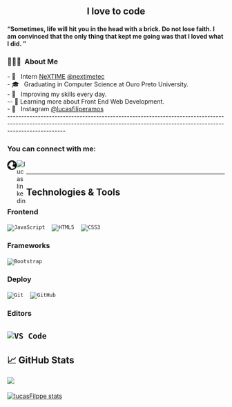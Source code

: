
<h2 align="center"> I love to code </h2>
<h4 align="left"> “Sometimes, life will hit you in the head with a brick. Do not lose faith. I am convinced that the only thing that kept me going was that I loved what I did. ” </h4>
<h3> 👨🏻‍💻 &nbsp;About Me </h3>
- 🦅 &nbsp; Intern <a href="https://www.nextime.com.br/">NeXTIME</a> <a href="https://www.instagram.com/nextimetec/">@nextimetec</a><br>
- 🎓 &nbsp; Graduating in Computer Science at Ouro Preto University.<br>
- 💼 &nbsp; Improving my skills every day.<br>
-- 🌱&nbsp;Learning more about Front End Web Development.<br>
- 📸 &nbsp; Instagram <a href="https://www.instagram.com/lucasfiliperamos/">@lucasfiliperamos</a><br>
---------------------------------------------------------------------------------------------------------------------------------------------------------------------------------

### You can connect with me:

<p>
  <a href="https://github.com/lucasFilppe">
    <img align = "left" alt = "lucasfilppe" width = "22px" src = "https://raw.githubusercontent.com/iconic/open-iconic/master/svg/globe.svg" style = "max-width : 100%; ">
  </a>
  <a href="https://www.linkedin.com/in/lucas-ramos-1b61b81bb/">
    <Img align = "left" alt = "lucas linkedin" width = "22px" src = "https://camo.githubusercontent.com/d659d2bac00c01b42bffbae84bdc121e828b8fecd5b4949ffa2575f5d9e4a371/68747470733a2f2f63646e2e6a7364656c6976722e6e65742f6e706d2f73696d706c652d69636f6e734076332f69636f6e732f6c696e6b6564696e2e737667" style = "max-width: 100%;">
  </a>
</p>
<br>

---------------------------------------------------------------------------------------------------------------------------------------------------------------------------------

<h2 align="left">Technologies & Tools</h2>

### Frontend
<code>![JavaScript](https://img.shields.io/badge/-JavaScript-black?style=flat-square&logo=javascript)</code> &nbsp;&nbsp;
<code>![HTML5](https://img.shields.io/badge/-HTML5-%23E44D27?style=flat-square&logo=html5&logoColor=ffffff)</code> &nbsp;&nbsp;
<code>![CSS3](https://img.shields.io/badge/-CSS3-%231572B6?style=flat-square&logo=css3)</code> &nbsp;&nbsp;

### Frameworks
<code>![Bootstrap](https://img.shields.io/badge/-Bootstrap-563D7C?style=flat-square&logo=bootstrap)</code> &nbsp;&nbsp;


### Deploy
<code>![Git](https://img.shields.io/badge/-Git-black?style=flat-square&logo=git)</code> &nbsp;&nbsp;
<code>![GitHub](https://img.shields.io/badge/-GitHub-181717?style=flat-square&logo=github)</code> &nbsp;&nbsp;


### Editors
<code>![VS Code](http://img.shields.io/badge/-VS%20Code-007ACC?style=flat-square&logo=visual-studio-code)</code> &nbsp;&nbsp;
---------------------------------------------------------------------------------------------------------------------------------------------------------------------------------

## &#x1f4c8; GitHub Stats
<p>
  <a href="https://github.com/lucasFilppe">
    <img align="center" src="https://github-readme-stats.vercel.app/api/top-langs/?username=lucasFilppe&hide=html&layout=compact&langs_count=10" /> 
  </a>
  <br> <br>
  <a href="https://github.com/lucasFilppe">
    <img align="center" src="https://github-readme-stats.vercel.app/api?username=lucasFilppe&show_icons=true&line_height=27&count_private=true&&theme=vision-friendly-dark" alt="lucasFilppe stats" />
  </a>
</p>
